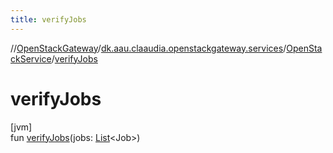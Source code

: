 ```yaml
---
title: verifyJobs
---
```

//[OpenStackGateway](../../../index.html)/[dk.aau.claaudia.openstackgateway.services](../index.html)/[OpenStackService](index.html)/[verifyJobs](verify-jobs.html)



# verifyJobs



[jvm]\
fun [verifyJobs](verify-jobs.html)(jobs: [List](https://kotlinlang.org/api/latest/jvm/stdlib/kotlin.collections/-list/index.html)&lt;Job&gt;)




